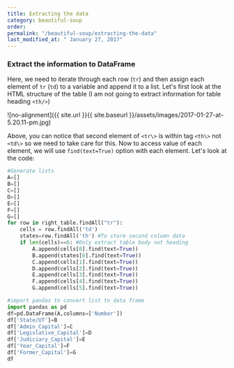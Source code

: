 ```yaml
---
title: Extracting the data
category: beautiful-soup
order:
permalink: "/beautiful-soup/extracting-the-data"
last_modified_at: " January 27, 2017"
---
```


### Extract the information to DataFrame

Here, we need to iterate through each row (`tr`) and then assign each element of `tr` (`td`) to a variable and append it to a list. Let's first look at the HTML structure of the table (I am not going to extract information for table heading `<th/>`)

![no-alignment]({{ site.url }}{{ site.baseurl }}/assets/images/2017-01-27-at-5.20.11-pm.jpg)

Above, you can notice that second element of `<tr\>` is within tag `<th\>` not `<td\>` so we need to take care for this. Now to access value of each element, we will use `find(text=True)` option with each element.  Let's look at the code:

``` python
#Generate lists
A=[]
B=[]
C=[]
D=[]
E=[]
F=[]
G=[]
for row in right_table.findAll("tr"):
	cells = row.findAll('td')
	states=row.findAll('th') #To store second column data
	if len(cells)==6: #Only extract table body not heading
		A.append(cells[0].find(text=True))
		B.append(states[0].find(text=True))
		C.append(cells[1].find(text=True))
		D.append(cells[2].find(text=True))
		E.append(cells[3].find(text=True))
		F.append(cells[4].find(text=True))
		G.append(cells[5].find(text=True))

#import pandas to convert list to data frame
import pandas as pd
df=pd.DataFrame(A,columns=['Number'])
df['State/UT']=B
df['Admin_Capital']=C
df['Legislative_Capital']=D
df['Judiciary_Capital']=E
df['Year_Capital']=F
df['Former_Capital']=G
df
```
